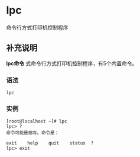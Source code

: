 lpc
===

命令行方式打印机控制程序

## 补充说明

**lpc命令** 式命令行方式打印机控制程序，有5个内置命令。

### 语法  

```
lpc
```

### 实例  

```
[root@localhost ~]# lpc
lpc> ?         
命令可能是缩写。命令是：

exit    help    quit    status  ?
lpc> exit
```


<!-- Linux命令行搜索引擎：https://jaywcjlove.github.io/linux-command/ -->